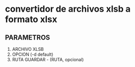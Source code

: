 # convertidor de archivos xlsb a formato xlsx

## PARAMETROS
1. ARCHIVO XLSB
2. OPCION (-d default)
3. RUTA GUARDAR - (RUTA, opcional)
